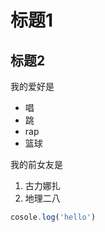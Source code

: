 # 标题1
## 标题2

我的爱好是

* 唱
* 跳 
* rap 
* 篮球

我的前女友是

1. 古力娜扎
2. 地理二八

```javascript
cosole.log('hello')
```
